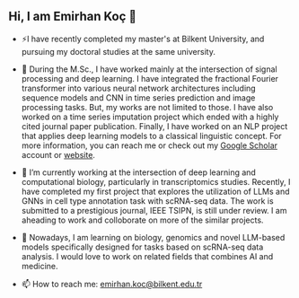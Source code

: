 ## Hi, I am Emirhan Koç 👋

- ⚡I have recently completed my master's at Bilkent University, and pursuing my doctoral studies at the same university.
  
-  :monocle_face: During the M.Sc., I have worked mainly at the intersection of signal processing and deep learning. I have integrated the fractional Fourier transformer into various neural network architectures including sequence models and CNN in time series prediction and image processing tasks. But, my works are not limited to those. I have also worked on a time series imputation project which ended with a highly cited journal paper publication. Finally, I have worked on an NLP project that applies deep learning models to a classical linguistic concept. For more information, you can reach me or check out my [Google Scholar](https://scholar.google.com/citations?user=eUaNFf0AAAAJ&hl=en) account or [website](https://kocemir.github.io/).
  
- 🔭 I’m currently working at the intersection of deep learning and computational biology, particularly in transcriptomics studies. Recently, I have completed my first project that explores the utilization of LLMs and GNNs in cell type annotation task with scRNA-seq data. The work is submitted to a prestigious journal, IEEE TSIPN, is still under review. I am aheading to work and colloborate on more of the similar projects. 

- 🌱 Nowadays, I am learning on biology, genomics and novel LLM-based models specifically designed for tasks based on scRNA-seq data analysis. I would love to work on related fields that combines AI and medicine.

- 📫 How to reach me: emirhan.koc@bilkent.edu.tr
<!--
**kocemir/kocemir** is a ✨ _special_ ✨ repository because its `README.md` (this file) appears on your GitHub profile.

Here are some ideas to get you started:

- 👯 I’m looking to collaborate on ...
- 🤔 I’m looking for help with ...
- 💬 Ask me about ...

- 😄 Pronouns: ...
- ⚡ Fun fact: 
-->
